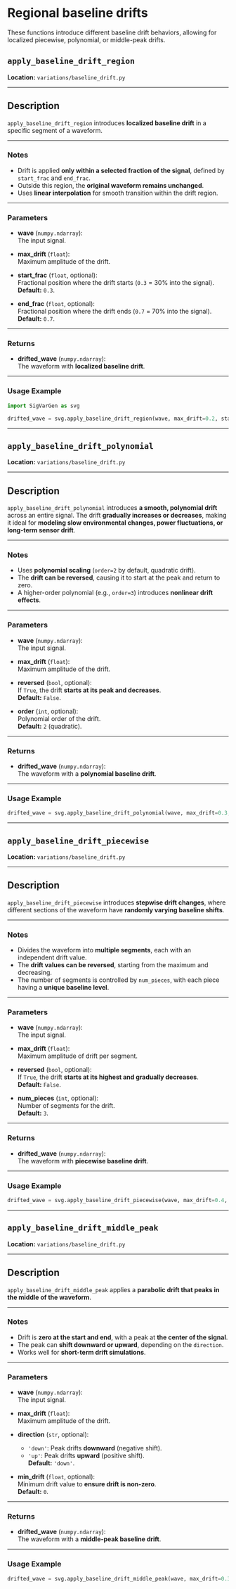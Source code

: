 # Regional baseline drifts

These functions introduce different baseline drift behaviors, allowing for localized  piecewise, polynomial, or middle-peak drifts. 

## `apply_baseline_drift_region`

**Location:** `variations/baseline_drift.py`

---

## Description  
`apply_baseline_drift_region` introduces **localized baseline drift** in a specific segment of a waveform.

---

### Notes  
- Drift is applied **only within a selected fraction of the signal**, defined by `start_frac` and `end_frac`.  
- Outside this region, the **original waveform remains unchanged**.  
- Uses **linear interpolation** for smooth transition within the drift region.

---

### Parameters  

- **wave** (`numpy.ndarray`):  
  The input signal.

- **max_drift** (`float`):  
  Maximum amplitude of the drift.

- **start_frac** (`float`, optional):  
  Fractional position where the drift starts (`0.3` = 30% into the signal).  
  **Default:** `0.3`.

- **end_frac** (`float`, optional):  
  Fractional position where the drift ends (`0.7` = 70% into the signal).  
  **Default:** `0.7`.

---

### Returns  

- **drifted_wave** (`numpy.ndarray`):  
  The waveform with **localized baseline drift**.

---

### Usage Example  
```python
import SigVarGen as svg

drifted_wave = svg.apply_baseline_drift_region(wave, max_drift=0.2, start_frac=0.4, end_frac=0.8)
```

---

## `apply_baseline_drift_polynomial`

**Location:** `variations/baseline_drift.py`

---

## Description  
`apply_baseline_drift_polynomial` introduces **a smooth, polynomial drift** across an entire signal. The drift **gradually increases or decreases**, making it ideal for **modeling slow environmental changes, power fluctuations, or long-term sensor drift**.

---

### Notes  
- Uses **polynomial scaling** (`order=2` by default, quadratic drift).  
- The **drift can be reversed**, causing it to start at the peak and return to zero.  
- A higher-order polynomial (e.g., `order=3`) introduces **nonlinear drift effects**.

---

### Parameters  

- **wave** (`numpy.ndarray`):  
  The input signal.

- **max_drift** (`float`):  
  Maximum amplitude of the drift.

- **reversed** (`bool`, optional):  
  If `True`, the drift **starts at its peak and decreases**.  
  **Default:** `False`.

- **order** (`int`, optional):  
  Polynomial order of the drift.  
  **Default:** `2` (quadratic).

---

### Returns  

- **drifted_wave** (`numpy.ndarray`):  
  The waveform with a **polynomial baseline drift**.

---

### Usage Example  
```python
drifted_wave = svg.apply_baseline_drift_polynomial(wave, max_drift=0.3, order=3)
```

---

## `apply_baseline_drift_piecewise`

**Location:** `variations/baseline_drift.py`

---

## Description  
`apply_baseline_drift_piecewise` introduces **stepwise drift changes**, where different sections of the waveform have **randomly varying baseline shifts**.

---

### Notes  
- Divides the waveform into **multiple segments**, each with an independent drift value.  
- The **drift values can be reversed**, starting from the maximum and decreasing.  
- The number of segments is controlled by `num_pieces`, with each piece having a **unique baseline level**.

---

### Parameters  

- **wave** (`numpy.ndarray`):  
  The input signal.

- **max_drift** (`float`):  
  Maximum amplitude of drift per segment.

- **reversed** (`bool`, optional):  
  If `True`, the drift **starts at its highest and gradually decreases**.  
  **Default:** `False`.

- **num_pieces** (`int`, optional):  
  Number of segments for the drift.  
  **Default:** `3`.

---

### Returns  

- **drifted_wave** (`numpy.ndarray`):  
  The waveform with **piecewise baseline drift**.

---

### Usage Example  
```python
drifted_wave = svg.apply_baseline_drift_piecewise(wave, max_drift=0.4, num_pieces=4)
```

---

## `apply_baseline_drift_middle_peak`

**Location:** `variations/baseline_drift.py`

---

## Description  
`apply_baseline_drift_middle_peak` applies a **parabolic drift that peaks in the middle of the waveform**. 

---

### Notes  
- Drift is **zero at the start and end**, with a peak at **the center of the signal**.  
- The peak can **shift downward or upward**, depending on the `direction`.  
- Works well for **short-term drift simulations**.

---

### Parameters  

- **wave** (`numpy.ndarray`):  
  The input signal.

- **max_drift** (`float`):  
  Maximum amplitude of the drift.

- **direction** (`str`, optional):  
  - `'down'`: Peak drifts **downward** (negative shift).  
  - `'up'`: Peak drifts **upward** (positive shift).  
  **Default:** `'down'`.

- **min_drift** (`float`, optional):  
  Minimum drift value to **ensure drift is non-zero**.  
  **Default:** `0`.

---

### Returns  

- **drifted_wave** (`numpy.ndarray`):  
  The waveform with a **middle-peak baseline drift**.

---

### Usage Example  
```python
drifted_wave = svg.apply_baseline_drift_middle_peak(wave, max_drift=0.3, direction='up')
```

